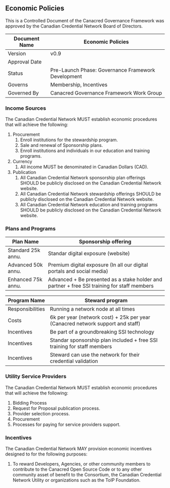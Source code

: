 ## Economic Policies

This is a Controlled Document of the Canacred Governance Framework was approved by the Canadian Credential Network Board of Directors.

| Document Name | Economic Policies |
| --- | --- |
| Version | v0.9 |
| Approval Date | |
| Status | Pre-Launch Phase: Governance Framework Development |
| Governs |Membership, Incentives |
| Governed By | Canacred Governance Framework Work Group |

### Income Sources 
The Canadian Credential Network MUST establish economic procedures that will achieve the following:

1. Procurement
    1. Enroll institutions for the stewardship program.
    2. Sale and renewal of Sponsorship  plans.
    3. Enroll institutions and individuals in our education and training programs.
2. Currency
    1. All income MUST be denominated in Canadian Dollars (CAD).
3. Publication
    1. All Canadian Credential Network sponsorship plan offerings SHOULD be publicly disclosed on the Canadian Credential Network website.
    2. All Canadian Credential Network stewardship offerings SHOULD be publicly disclosed on the Canadian Credential Network website.
    3. All Canadian Credential Network education and training programs SHOULD be publicly disclosed on the Canadian Credential Network website.
    
### Plans and Programs

| Plan Name | Sponsorship offering |
| --- | --- |
| Standard 25k annu.| Standar digital exposure (website)|
| Advanced 50k annu. | Premium digital exposure (In all our digital portals and social media)|
| Enhanced 75k annu. | Advanced + Be presented as a stake holder and partner + free SSI training for staff members|


| Program Name | Steward program |
| --- | --- |
| Responsibilities | Running a network node at all times|
| Costs | 6k per year (network cost) + 25k per year (Canacred network support and staff)|
| Incentives | Be part of a groundbreaking SSI technology  |
| Incentives | Standar sponsorship plan included + free SSI training for staff members|
| Incentives | Steward can use the network for their credential validation|


### Utility Service Providers
The Canadian Credential Network MUST establish economic procedures that will achieve the following:

1. Bidding Process
  1. Request for Proposal publication process.
  2. Provider selection process.
1. Procurement
  1. Processes for paying for service providers support.

### Incentives
The Canadian Credential Network MAY provision economic incentives designed to for the following purposes:

1. To reward Developers, Agencies, or other community members to contribute to the Canacred Open Source Code or to any other community asset of benefit to the Consortium, the Canadian Credential Network Utility or organizations such as the ToIP Foundation.
